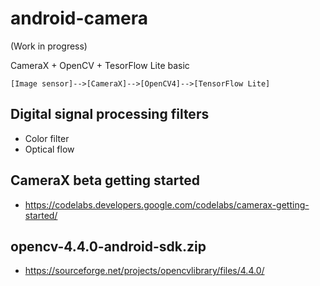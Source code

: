 # android-camera

(Work in progress)

 CameraX + OpenCV + TesorFlow Lite basic

```
[Image sensor]-->[CameraX]-->[OpenCV4]-->[TensorFlow Lite]

```

## Digital signal processing filters

- Color filter
- Optical flow

## CameraX beta getting started

- https://codelabs.developers.google.com/codelabs/camerax-getting-started/

## opencv-4.4.0-android-sdk.zip

- https://sourceforge.net/projects/opencvlibrary/files/4.4.0/
